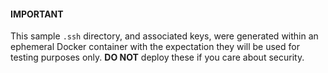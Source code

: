 #### IMPORTANT

This sample ```.ssh``` directory, and associated keys, were generated within an ephemeral Docker container with the expectation they will be used for testing purposes only.  **DO NOT** deploy these if you care about security.
